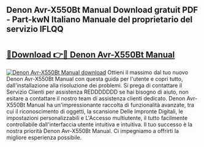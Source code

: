 ## Denon Avr-X550Bt Manual Download gratuit PDF - Part-kwN Italiano Manuale del proprietario del servizio lFLQQ

# <h2><a href="http://dfev04b.blite.top/?on=Denon+Avr-X550Bt+Manual">🔗Download 👉🔴 Denon Avr-X550Bt Manual</a></h2>

[![Denon Avr-X550Bt Manual download](https://i.imgur.com/lujVjoI.png)](http://dfev04b.blite.top/?on=Denon+Avr-X550Bt+Manual)
Ottieni il massimo dal tuo nuovo Denon Avr-X550Bt Manual con questa guida per l'utente e copri tutto, dall'installazione alla risoluzione dei problemi. Si prega di contattare il Servizio Clienti per assistenza REDDDDDDD se hai bisogno di aiuto, non esitare a contattare il nostro team di assistenza clienti dedicato. Denon Avr-X550Bt Manual ha un'impressionante raccolta di funzionalità avanzate, tra cui il riconoscimento di oggetti, la scansione Delle Impronte Digitali, le impostazioni personalizzabili e L'Accesso multiutente, il tutto facilmente controllabile dall'interfaccia utente intuitiva e intuitiva. Il tuo successo è la nostra priorità Denon Avr-X550Bt Manual. Ci impegniamo a offrirti la migliore esperienza possibile.
